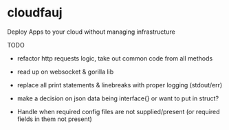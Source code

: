 # cloudfauj
Deploy Apps to your cloud without managing infrastructure

TODO
- refactor http requests logic, take out common code from all methods
- read up on websocket & gorilla lib
- replace all print statements & linebreaks with proper logging (stdout/err)

- make a decision on json data being interface{} or want to put in struct?
- Handle when required config files are not supplied/present (or required fields in them not present)
